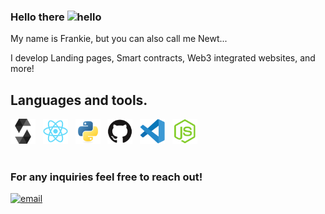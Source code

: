 ### Hello there <img src="https://media2.giphy.com/media/2k20U6m5zKTBKduiJa/giphy.gif?cid=ecf05e47qjg4cort769b4suh2gndczvc8f4b47jikxz1if13&rid=giphy.gif&ct=s" title='hello' alt='hello' width="40" /> &nbsp;
My name is Frankie, but you can also call me Newt...

I develop Landing pages, Smart contracts, Web3 integrated websites, and more!

## Languages and tools.
<div>
  <img src="https://github.com/devicons/devicon/blob/master/icons/solidity/solidity-original.svg" title='solidity' alt='solidity' width="40" /> &nbsp;
  <img src="https://github.com/devicons/devicon/blob/master/icons/react/react-original.svg" title='jsreact' alt='jsreact' width="40" /> &nbsp;
  <img src="https://github.com/devicons/devicon/blob/master/icons/python/python-original.svg" title='python' alt='python' width="40" /> &nbsp;
  <img src="https://github.com/devicons/devicon/blob/master/icons/github/github-original.svg" title='github' alt='github' width="40" /> &nbsp;
  <img src="https://github.com/devicons/devicon/blob/master/icons/vscode/vscode-original.svg" title='vscode' alt='vscode' width="40" /> &nbsp;
  <img src="https://github.com/devicons/devicon/blob/master/icons/nodejs/nodejs-original.svg" title='nodejs' alt='nodejs' width="40" /> &nbsp;
</div>

<br>


### For any inquiries feel free to reach out!
<a href="mailto: frankieiii15@comcast.net"> <img src="https://img.icons8.com/bubbles/344/new-post.png" title='emial' alt='email' width="80" />  </a>


<!--
**MarineNewt/MarineNewt** is a ✨ _special_ ✨ repository because its `README.md` (this file) appears on your GitHub profile.

Here are some ideas to get you started:

- 🔭 I’m currently working on ...
- 🌱 I’m currently learning ...
- 👯 I’m looking to collaborate on ...
- 🤔 I’m looking for help with ...
- 💬 Ask me about ...
- 📫 How to reach me: ...
- 😄 Pronouns: ...
- ⚡ Fun fact: ...

stats: 
[![Newt's GitHub stats](https://github-readme-stats.vercel.app/api?username=MarineNewt)](https://github.com/anuraghazra/github-readme-stats)


[![Top Langs](https://github-readme-stats.vercel.app/api/top-langs/?username=MarineNewt&layout=compact)](https://github.com/MarineNewt/github-readme-stats)

-->
